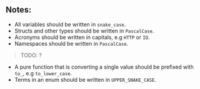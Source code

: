 ## Notes:

- All variables should be written in `snake_case`.
- Structs and other types should be written in `PascalCase`.
- Acronyms should be written in capitals, e.g `HTTP` or `IO`.
- Namespaces should be written in `PascalCase`.
> TODO: ?
- A pure function that is converting a single value should be prefixed with `to_`, e.g `to_lower_case`.
- Terms in an enum should be written in `UPPER_SNAKE_CASE`.

